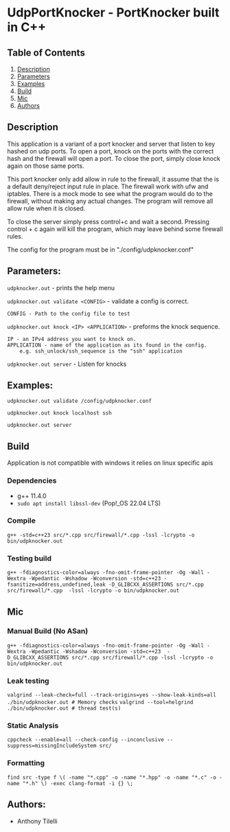 # UdpPortKnocker - PortKnocker built in C++

## Table of Contents

1. [Description](#Description)
2. [Parameters](#Parameters)
3. [Examples](#Examples)
4. [Build](#Build)
5. [Mic](#Mic)
6. [Authors](#Authors)

## Description <a name= "Description"></a>

This application is a variant of a port knocker and server that listen to key hashed on udp ports. To open a port, knock on the ports with the correct hash and the firewall will open a port. To close the port, simply close knock again on those same ports.

This port knocker only add allow in rule to the firewall, it assume that the is a default deny/reject input rule in place. The firewall work with ufw and iptables. There is a mock mode to see what the program would do to the firewall, without making any actual changes. The program will remove all allow rule when it is closed.

To close the server simply press control+c and wait a second.  Pressing control + c again will kill the program, which may leave behind some firewall rules.

The config for the program must be in "./config/udpknocker.conf"

## Parameters: <a name="Parameters"></a>

`udpknocker.out` - prints the help menu

`udpknocker.out validate <CONFIG>` - validate a config is correct.

    CONFIG - Path to the config file to test

`udpknocker.out knock <IP> <APPLICATION>` - preforms the knock sequence.

    IP - an IPv4 address you want to knock on.
    APPLICATION - name of the application as its found in the config.
        e.g. ssh_unlock/ssh_sequence is the "ssh" application

`udpknocker.out server` - Listen for knocks

## Examples: <a name="Examples"></a>

`udpknocker.out validate /config/udpknocker.conf`

`udpknocker.out knock localhost ssh`

`udpknocker.out server`

## Build <a name="Build"></a>

Application is not compatible with windows it relies on linux specific apis

### Dependencies
- g++ 11.4.0
- `sudo apt install libssl-dev` (Pop!_OS 22.04 LTS)

### Compile

`g++ -std=c++23 src/*.cpp src/firewall/*.cpp -lssl -lcrypto -o bin/udpknocker.out`

### Testing build

`g++ -fdiagnostics-color=always -fno-omit-frame-pointer -Og -Wall -Wextra -Wpedantic -Wshadow -Wconversion -std=c++23 -fsanitize=address,undefined,leak -D_GLIBCXX_ASSERTIONS src/*.cpp src/firewall/*.cpp  -lssl -lcrypto -o bin/udpknocker.out`

## Mic <a name="Mic"></a>

### Manual Build (No ASan)
`g++ -fdiagnostics-color=always -fno-omit-frame-pointer -Og -Wall -Wextra -Wpedantic -Wshadow -Wconversion -std=c++23  -D_GLIBCXX_ASSERTIONS src/*.cpp src/firewall/*.cpp -lssl -lcrypto -o bin/udpknocker.out`

### Leak testing

`valgrind --leak-check=full --track-origins=yes --show-leak-kinds=all ./bin/udpknocker.out # Memory checks`
`valgrind --tool=helgrind ./bin/udpknocker.out # thread test(s)`

### Static Analysis

`cppcheck --enable=all --check-config --inconclusive --suppress=missingIncludeSystem src/`

### Formatting
`find src -type f \( -name "*.cpp" -o -name "*.hpp" -o -name "*.c" -o -name "*.h" \) -exec clang-format -i {} \;`

## Authors: <a name="Authors"></a>

- Anthony Tilelli
